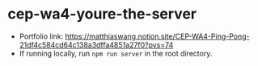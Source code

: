 # cep-wa4-youre-the-server
* Portfolio link: https://matthiaswang.notion.site/CEP-WA4-Ping-Pong-21df4c584cd64c138a3dffa4851a27f0?pvs=74
* If running locally, run `npm run server` in the root directory.